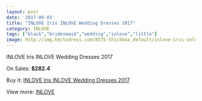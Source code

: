 ```yaml
---
layout: post
date: '2017-09-03'
title: "INLOVE Iris INLOVE Wedding Dresses 2017"
category: INLOVE
tags: ["black","bridesmaid","wedding","inlove","little"]
image: http://img.hectodress.com/8575-thickbox_default/inlove-iris-inlove-wedding-dresses-2013.jpg
---
```

INLOVE Iris INLOVE Wedding Dresses 2017

On Sales: **$282.4**
<a href="https://www.hectodress.com/inlove/4331-inlove-iris-inlove-wedding-dresses-2013.html"><amp-img layout="responsive" width="600" height="600" src="//img.hectodress.com/8575-thickbox_default/inlove-iris-inlove-wedding-dresses-2013.jpg" alt="INLOVE Iris INLOVE Wedding Dresses 2017 0" /></a>
<a href="https://www.hectodress.com/inlove/4331-inlove-iris-inlove-wedding-dresses-2013.html"><amp-img layout="responsive" width="600" height="600" src="//img.hectodress.com/8577-thickbox_default/inlove-iris-inlove-wedding-dresses-2013.jpg" alt="INLOVE Iris INLOVE Wedding Dresses 2017 1" /></a>
<a href="https://www.hectodress.com/inlove/4331-inlove-iris-inlove-wedding-dresses-2013.html"><amp-img layout="responsive" width="600" height="600" src="//img.hectodress.com/8576-thickbox_default/inlove-iris-inlove-wedding-dresses-2013.jpg" alt="INLOVE Iris INLOVE Wedding Dresses 2017 2" /></a>

Buy it: [INLOVE Iris INLOVE Wedding Dresses 2017](https://www.hectodress.com/inlove/4331-inlove-iris-inlove-wedding-dresses-2013.html "INLOVE Iris INLOVE Wedding Dresses 2017")

View more: [INLOVE](https://www.hectodress.com/74-inlove "INLOVE")
